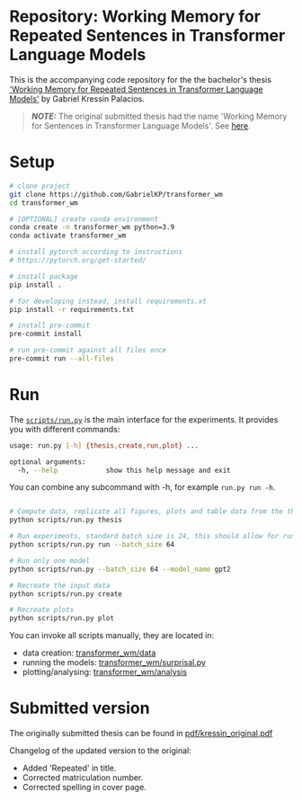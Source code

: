 # Repository: Working Memory for Repeated Sentences in Transformer Language Models

This is the accompanying code repository for the the bachelor's thesis ['Working Memory for Repeated Sentences in Transformer Language Models'](pdf/kressin-2022-working_memory_for_repeated_sentences_in_transformer_language_models.pdf) by Gabriel Kressin Palacios.

> **_NOTE:_** The original submitted thesis had the name 'Working Memory for Sentences in Transformer Language Models'. See [here](README.md#submitted-version).

# Setup

```bash
# clone project
git clone https://github.com/GabrielKP/transformer_wm
cd transformer_wm

# [OPTIONAL] create conda environment
conda create -n transformer_wm python=3.9
conda activate transformer_wm

# install pytorch according to instructions
# https://pytorch.org/get-started/

# install package
pip install .

# for developing instead, install requirements.xt
pip install -r requirements.txt

# install pre-commit
pre-commit install

# run pre-commit against all files once
pre-commit run --all-files
```

# Run

The [`scripts/run.py`](scripts/run.py) is the main interface for the experiments. It provides you with different commands:
```bash
usage: run.py [-h] {thesis,create,run,plot} ...

optional arguments:
  -h, --help            show this help message and exit
```
You can combine any subcommand with -h, for example `run.py run -h`.

```bash

# Compute data, replicate all figures, plots and table data from the thesis
python scripts/run.py thesis

# Run experiments, standard batch size is 24, this should allow for running gpt-neo-1.6 on a RTX 3080. Adjust properly for your machine.
python scripts/run.py run --batch_size 64

# Run only one model
python scripts/run.py --batch_size 64 --model_name gpt2

# Recreate the input data
python scripts/run.py create

# Recreate plots
python scripts/run.py plot
```

You can invoke all scripts manually, they are located in:
* data creation: [transformer_wm/data](transformer_wm/data)
* running the models: [transformer_wm/surprisal.py](transformer_wm/surprisal.py)
* plotting/analysing: [transformer_wm/analysis](transformer_wm/analysis)

# Submitted version

The originally submitted thesis can be found in [pdf/kressin_original.pdf](pdf/kressin_original.pdf)

Changelog of the updated version to the original:
* Added 'Repeated' in title.
* Corrected matriculation number.
* Corrected spelling in cover page.
